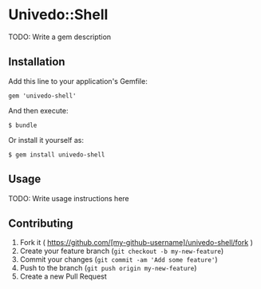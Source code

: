 # Univedo::Shell

TODO: Write a gem description

## Installation

Add this line to your application's Gemfile:

    gem 'univedo-shell'

And then execute:

    $ bundle

Or install it yourself as:

    $ gem install univedo-shell

## Usage

TODO: Write usage instructions here

## Contributing

1. Fork it ( https://github.com/[my-github-username]/univedo-shell/fork )
2. Create your feature branch (`git checkout -b my-new-feature`)
3. Commit your changes (`git commit -am 'Add some feature'`)
4. Push to the branch (`git push origin my-new-feature`)
5. Create a new Pull Request
